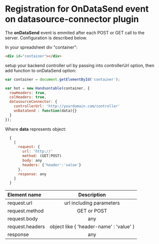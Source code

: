 # Registration for OnDataSend event on datasource-connector plugin 

The **onDataSend** event is emmited after each POST or GET call to the server.
Configuration is described below. 

In your spreadsheet div "container":

```html
<div id="container"></div>
```
setup your backend controller url by passing into controllerUrl option, then add function to onDataSend option:

```javascript
var container = document.getElementById('container');

var hot = new Handsontable(container, {
  rowHeaders: true,
  colHeaders: true,
  datasourceConnector: {
    controllerUrl: 'http://yourdomain.com/controller'
    onDataSend : function(data){}
  }
});
```

Where **data** represents object: 

```javascript
  {
    [
      request: {
        url: 'http://' 
        method: (GET|POST)
        body: any
        headers: {'header':'value'}
      },
      response: any
    ]
  }
```

| Element name | Description |
| :----------- | :----------:|
| request.url  | url including parameters |
| request.method | GET or POST |
| request.body | any |
| request.headers | object like { 'header-name' : 'value' } |
| response | any |
